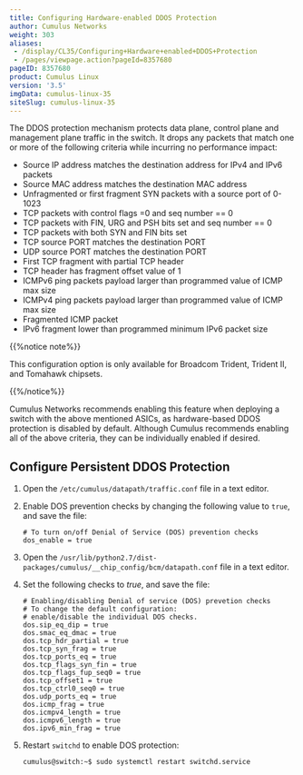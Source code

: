 ```yaml
---
title: Configuring Hardware-enabled DDOS Protection
author: Cumulus Networks
weight: 303
aliases:
 - /display/CL35/Configuring+Hardware+enabled+DDOS+Protection
 - /pages/viewpage.action?pageId=8357680
pageID: 8357680
product: Cumulus Linux
version: '3.5'
imgData: cumulus-linux-35
siteSlug: cumulus-linux-35
---
```

The DDOS protection mechanism protects data plane, control plane and
management plane traffic in the switch. It drops any packets that match
one or more of the following criteria while incurring no performance
impact:

  - Source IP address matches the destination address for IPv4 and IPv6
    packets
  - Source MAC address matches the destination MAC address
  - Unfragmented or first fragment SYN packets with a source port of
    0-1023
  - TCP packets with control flags =0 and seq number == 0
  - TCP packets with FIN, URG and PSH bits set and seq number == 0
  - TCP packets with both SYN and FIN bits set
  - TCP source PORT matches the destination PORT
  - UDP source PORT matches the destination PORT
  - First TCP fragment with partial TCP header
  - TCP header has fragment offset value of 1
  - ICMPv6 ping packets payload larger than programmed value of ICMP max
    size
  - ICMPv4 ping packets payload larger than programmed value of ICMP max
    size
  - Fragmented ICMP packet
  - IPv6 fragment lower than programmed minimum IPv6 packet size

{{%notice note%}}

This configuration option is only available for Broadcom Trident,
Trident II, and Tomahawk chipsets.

{{%/notice%}}

Cumulus Networks recommends enabling this feature when deploying a
switch with the above mentioned ASICs, as hardware-based DDOS protection
is disabled by default. Although Cumulus recommends enabling all of the
above criteria, they can be individually enabled if desired.

## Configure Persistent DDOS Protection

1.  Open the `/etc/cumulus/datapath/traffic.conf` file in a text editor.

2.  Enable DOS prevention checks by changing the following value to
    `true`, and save the file:
    
        # To turn on/off Denial of Service (DOS) prevention checks
        dos_enable = true

3.  Open the
    `/usr/lib/python2.7/dist-packages/cumulus/__chip_config/bcm/datapath.conf`
    file in a text editor.

4.  Set the following checks to *true*, and save the file:
    
        # Enabling/disabling Denial of service (DOS) prevetion checks
        # To change the default configuration:
        # enable/disable the individual DOS checks.
        dos.sip_eq_dip = true
        dos.smac_eq_dmac = true
        dos.tcp_hdr_partial = true
        dos.tcp_syn_frag = true
        dos.tcp_ports_eq = true
        dos.tcp_flags_syn_fin = true
        dos.tcp_flags_fup_seq0 = true
        dos.tcp_offset1 = true
        dos.tcp_ctrl0_seq0 = true
        dos.udp_ports_eq = true
        dos.icmp_frag = true
        dos.icmpv4_length = true
        dos.icmpv6_length = true
        dos.ipv6_min_frag = true

5.  Restart `switchd` to enable DOS protection:
    
        cumulus@switch:~$ sudo systemctl restart switchd.service
